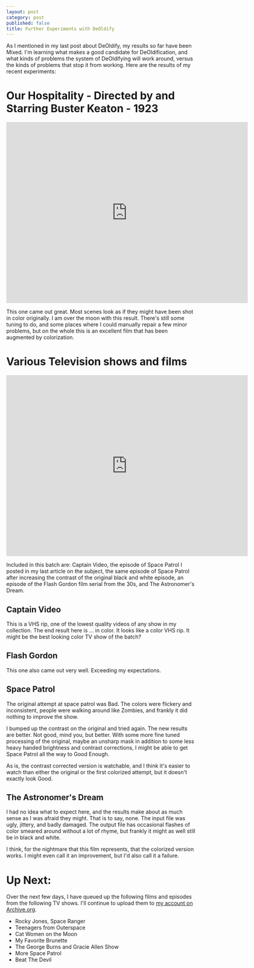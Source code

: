 ```yaml
---
layout: post
category: post
published: false
title: Further Experiments with DeOldify
---
```

As I mentioned in my last post about DeOldify, my results so far have been Mixed. I'm learning what makes a good candidate for DeOldification, and what kinds of problems the system of DeOldifying will work around, versus the kinds of problems that stop it from working. Here are the results of my recent experiments: 


# Our Hospitality - Directed by and Starring Buster Keaton - 1923 

<iframe src="https://archive.org/embed/our-hospitality-1923-buster-keaton-silent-comedy" width="640" height="480" frameborder="0" webkitallowfullscreen="true" mozallowfullscreen="true" allowfullscreen></iframe>

This one came out great. Most scenes look as if they might have been shot in color originally. I am over the moon with this result. There's still some tuning to do, and some places where I could manually repair a few minor problems, but on the whole this is an excellent film that has been augmented by colorization. 

# Various Television shows and films

<iframe src="https://archive.org/embed/DeOldify-color-TV" width="640" height="480" frameborder="0" webkitallowfullscreen="true" mozallowfullscreen="true" allowfullscreen></iframe>

Included in this batch are: Captain Video, the episode of Space Patrol I posted in my last article on the subject, the same episode of Space Patrol after increasing the contrast of the original black and white episode, an episode of the Flash Gordon film serial from the 30s, and The Astronomer's Dream. 

## Captain Video 

This is a VHS rip, one of the lowest quality videos of any show in my collection. The end result here is ... in color. It looks like a color VHS rip. It might be the best looking color TV show of the batch? 

## Flash Gordon

This one also came out very well. Exceeding my expectations. 

## Space Patrol 

The original attempt at space patrol was Bad. The colors were flickery and inconsistent, people were walking around like Zombies, and frankly it did nothing to improve the show. 

I bumped up the contrast on the original and tried again. The new results are better. Not good, mind you, but better. With some more fine tuned processing of the original, maybe an unsharp mask in addition to some less heavy handed brightness and contrast corrections, I might be able to get Space Patrol all the way to Good Enough. 

As is, the contrast corrected version is watchable, and I think it's easier to watch than either the original or the first colorized attempt, but it doesn't exactly look Good. 

## The Astronomer's Dream 

I had no idea what to expect here, and the results make about as much sense as I was afraid they might. That is to say, none. The input file was ugly, jittery, and badly damaged. The output file has occasional flashes of color smeared around without a lot of rhyme, but frankly it might as well still be in black and white. 

I think, for the nightmare that this film represents, that the colorized version works. I might even call it an improvement, but I'd also call it a failure. 

# Up Next: 

Over the next few days, I have queued up the following films and episodes from the following TV shows. I'll continue to upload them to [my account on Archive.org](https://archive.org/details/@ajroach42). 

- Rocky Jones, Space Ranger
- Teenagers from Outerspace 
- Cat Women on the Moon 
- My Favorite Brunette 
- The George Burns and Gracie Allen Show 
- More Space Patrol 
- Beat The Devil 

